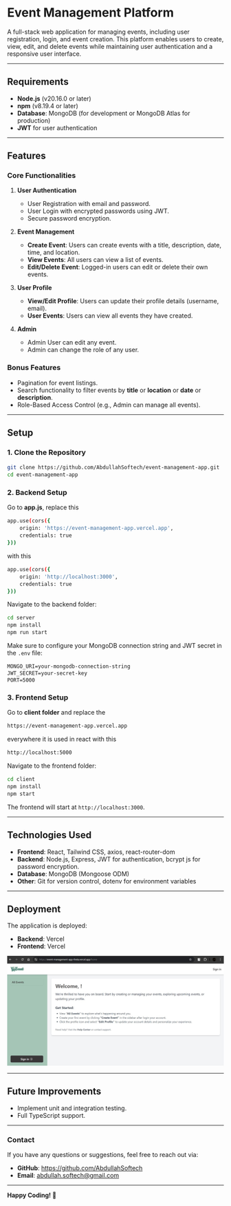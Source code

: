 
# Event Management Platform

A full-stack web application for managing events, including user registration, login, and event creation. This platform enables users to create, view, edit, and delete events while maintaining user authentication and a responsive user interface.

---

## **Requirements**
- **Node.js** (v20.16.0 or later)
- **npm** (v8.19.4 or later)
- **Database**: MongoDB (for development or MongoDB Atlas for production)
- **JWT** for user authentication

---

## **Features**

### **Core Functionalities**
1. **User Authentication**
   - User Registration with email and password.
   - User Login with encrypted passwords using JWT.
   - Secure password encryption.

2. **Event Management**
   - **Create Event**: Users can create events with a title, description, date, time, and location.
   - **View Events**: All users can view a list of events.
   - **Edit/Delete Event**: Logged-in users can edit or delete their own events.

3. **User Profile**
   - **View/Edit Profile**: Users can update their profile details (username, email).
   - **User Events**: Users can view all events they have created.

4. **Admin**
   - Admin User can edit any event.
   - Admin can change the role of any user.

### **Bonus Features**
- Pagination for event listings.
- Search functionality to filter events by **title** or **location** or **date** or **description**.
- Role-Based Access Control (e.g., Admin can manage all events).

---

## **Setup**

### 1. **Clone the Repository**
```bash
git clone https://github.com/AbdullahSoftech/event-management-app.git
cd event-management-app
```

### 2. **Backend Setup**
Go to **app.js**, replace this
```bash
app.use(cors({
    origin: 'https://event-management-app.vercel.app',
    credentials: true
}))
```
with this

```bash
app.use(cors({
    origin: 'http://localhost:3000',
    credentials: true
}))
```
Navigate to the backend folder:
```bash
cd server
npm install
npm run start
```
Make sure to configure your MongoDB connection string and JWT secret in the `.env` file:
```env
MONGO_URI=your-mongodb-connection-string
JWT_SECRET=your-secret-key
PORT=5000
```

### 3. **Frontend Setup**
Go to **client folder** and replace the
```bash
https://event-management-app.vercel.app
```
everywhere it is used in react with this
```bash
http://localhost:5000
```
Navigate to the frontend folder:
```bash
cd client
npm install
npm start
```
The frontend will start at `http://localhost:3000`.

---

## **Technologies Used**
- **Frontend**: React, Tailwind CSS, axios, react-router-dom
- **Backend**: Node.js, Express, JWT for authentication, bcrypt js for password encryption.
- **Database**: MongoDB (Mongoose ODM)
- **Other**: Git for version control, dotenv for environment variables

---

## **Deployment**
The application is deployed:
- **Backend**: Vercel
- **Frontend**: Vercel

![Application Screenshot](client/src/assets/my-app.jpg)

---

## **Future Improvements**
- Implement unit and integration testing.
- Full TypeScript support.

---

### **Contact**
If you have any questions or suggestions, feel free to reach out via:
- **GitHub**: https://github.com/AbdullahSoftech
- **Email**: abdullah.softech@gmail.com

---

**Happy Coding! 🚀**

